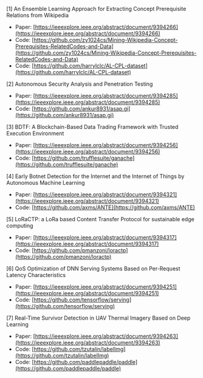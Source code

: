 [1] An Ensemble Learning Approach for Extracting Concept Prerequisite Relations from Wikipedia
* Paper: [https://ieeexplore.ieee.org/abstract/document/9394266](https://ieeexplore.ieee.org/abstract/document/9394266)
* Code: [https://github.com/zy1024cs/Mining-Wikipedia-Concept-Prerequisites-RelatedCodes-and-Data](https://github.com/zy1024cs/Mining-Wikipedia-Concept-Prerequisites-RelatedCodes-and-Data)
* Code: [https://github.com/harrylclc/AL-CPL-dataset](https://github.com/harrylclc/AL-CPL-dataset)

[2] Autonomous Security Analysis and Penetration Testing
* Paper: [https://ieeexplore.ieee.org/abstract/document/9394285](https://ieeexplore.ieee.org/abstract/document/9394285)
* Code: [https://github.com/ankur8931/asap.gi](https://github.com/ankur8931/asap.gi)

[3] BDTF: A Blockchain-Based Data Trading Framework with Trusted Execution Environment
* Paper: [https://ieeexplore.ieee.org/abstract/document/9394256](https://ieeexplore.ieee.org/abstract/document/9394256)
* Code: [https://github.com/trufflesuite/ganache](https://github.com/trufflesuite/ganache)

[4] Early Botnet Detection for the Internet and the Internet of Things by Autonomous Machine Learning
* Paper: [https://ieeexplore.ieee.org/abstract/document/9394321](https://ieeexplore.ieee.org/abstract/document/9394321)
* Code: [https://github.com/axms/ANTE](https://github.com/axms/ANTE)

[5] LoRaCTP: a LoRa based Content Transfer Protocol for sustainable edge computing
* Paper: [https://ieeexplore.ieee.org/abstract/document/9394317](https://ieeexplore.ieee.org/abstract/document/9394317)
* Code: [https://github.com/pmanzoni/loractp](https://github.com/pmanzoni/loractp)

[6] QoS Optimization of DNN Serving Systems Based on Per-Request Latency Characteristics
* Paper: [https://ieeexplore.ieee.org/abstract/document/9394251](https://ieeexplore.ieee.org/abstract/document/9394251)
* Code: [https://github.com/tensorflow/serving](https://github.com/tensorflow/serving)

[7] Real-Time Survivor Detection in UAV Thermal Imagery Based on Deep Learning
* Paper: [https://ieeexplore.ieee.org/abstract/document/9394263](https://ieeexplore.ieee.org/abstract/document/9394263)
* Code: [https://github.com/tzutalin/labelImg](https://github.com/tzutalin/labelImg)
* Code: [https://github.com/paddlepaddle/paddle](https://github.com/paddlepaddle/paddle)